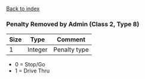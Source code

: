 [Back to index](index.md)

### Penalty Removed by Admin (Class 2, Type 8)

Size|Type|Comment
-|-|-
1|Integer|Penalty type

* 0 = Stop/Go
* 1 = Drive Thru
